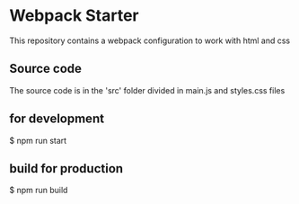 # Webpack Starter
This repository contains a webpack configuration to work with html and css

## Source code
The source code is in the 'src' folder divided in main.js and styles.css files

## for development
$ npm run start


## build for production
$ npm run build